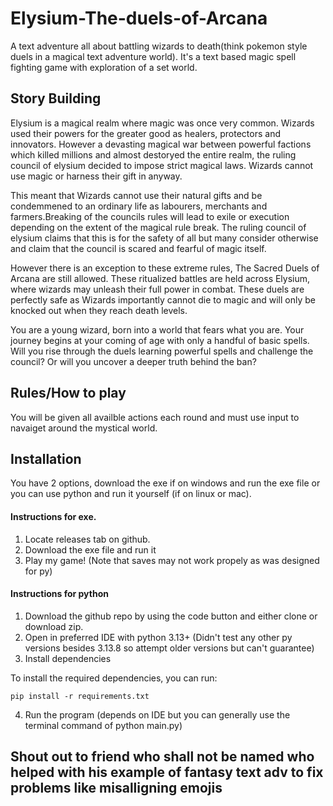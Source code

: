 # Elysium-The-duels-of-Arcana
A text adventure all about battling wizards to death(think pokemon style duels in a magical text adventure world). It's a text based magic spell fighting game with exploration of a set world. 

## Story Building
Elysium is a magical realm where magic was once very common. Wizards used their powers for the greater good as healers, protectors and innovators. However a devasting magical war between powerful factions which killed millions and almost destoryed the entire realm, the ruling council of elysium decided to impose strict magical laws. Wizards cannot use magic or harness their gift in anyway.

This meant that Wizards cannot use their natural gifts and be condemmened to an ordinary life as labourers, merchants and farmers.Breaking of the councils rules will lead to exile or execution depending on the extent of the magical rule break. The ruling council of elysium claims that this is for the safety of all but many consider otherwise and claim that the council is scared and fearful of magic itself.

However there is an exception to these extreme rules, The Sacred Duels of Arcana are still allowed. These ritualized battles are held across Elysium, where wizards may unleash their full power in combat. These duels are perfectly safe as Wizards importantly cannot die to magic and will only be knocked out when they reach death levels.

You are a young wizard, born into a world that fears what you are. Your journey begins at your coming of age with only a handful of basic spells. Will you rise through the duels learning powerful spells and challenge the council? Or will you uncover a deeper truth behind the ban?


## Rules/How to play
You will be given all availble actions each round and must use input to navaiget around the mystical world.



## Installation
You have 2 options, download the exe if on windows and run the exe file or you can use python and run it yourself (if on linux or mac).
#### Instructions for exe.
1. Locate releases tab on github.
2. Download the exe file and run it
3. Play my game! (Note that saves may not work propely as was designed for py)
#### Instructions for python
1. Download the github repo by using the code button and either clone or download zip. 
2. Open in preferred IDE with python 3.13+ (Didn't test any other py versions besides 3.13.8 so attempt older versions but can't guarantee)
3. Install dependencies

To install the required dependencies, you can run:

```
pip install -r requirements.txt
```
4. Run the program (depends on IDE but you can generally use the terminal command of python main.py)


## Shout out to friend who shall not be named who helped with his example of fantasy text adv to fix problems like misalligning emojis 
